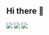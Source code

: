 ## Hi there 👋

<!--
**Isadaud57/Isadaud57** is a ✨ _special_ ✨ repository because its `README.md` (this file) appears on your GitHub profile.

Here are some ideas to get you started:

- 🔭 I’m currently working on ...
- 🌱 I’m currently learning ...
- 👯 I’m looking to collaborate on ...
- 🤔 I’m looking for help with ...
- 💬 Ask me about ...
- 📫 How to reach me: ...
- 😄 Pronouns: ...
- ⚡ Fun fact: ...
-->
![](https://media.giphy.com/media/v1.Y2lkPTc5MGI3NjExNTdiNmVoNXgzaDVrOTZuZHpkMW5mcmxzbWh1NGRhd2JyZm1zbGNtOCZlcD12MV9naWZzX3NlYXJjaCZjdD1n/wuNm0Y6erUpJ6/giphy.gif)
![](https://media.giphy.com/media/v1.Y2lkPTc5MGI3NjExcHpqc2lvbjBsajkxcHpwNGEyeTllbWt5ajVoaXoydHpzaGUyZnQ5ZiZlcD12MV9naWZzX3NlYXJjaCZjdD1n/MwxEmHoQwU5ivek77g/giphy.gif)
![](https://media.giphy.com/media/v1.Y2lkPTc5MGI3NjExZHYxMWxna2VweWJhajZ1M3A2NnliZzEza3lrZWw2bGwxMjdqNmo3MSZlcD12MV9naWZzX3RyZW5kaW5nJmN0PWc/uWlpPGquhGZNFzY90z/giphy.gif)
